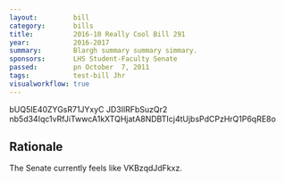 ```yaml
---
layout:         bill
category:       bills
title:          2016-10 Really Cool Bill 291
year:           2016-2017
summary:        Blargh summary summary simmary.
sponsors:       LHS Student-Faculty Senate
passed:         pn October  7, 2011
tags:           test-bill Jhr
visualworkflow: true
---
```



bUQ5IE40ZYGsR71JYxyC JD3IlRFbSuzQr2 nb5d34Iqc1vRfJiTwwcA1kXTQHjatA8NDBTIcj4tUjbsPdCPzHrQ1P6qRE8o 




Rationale
---------
The Senate currently feels like VKBzqdJdFkxz.
